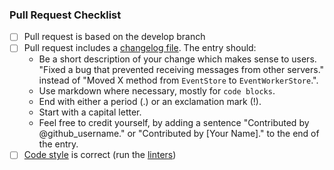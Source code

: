 ### Pull Request Checklist

<!-- Please read https://famedly.github.io/synapse/latest/development/contributing_guide.html before submitting your pull request -->

* [ ] Pull request is based on the develop branch
* [ ] Pull request includes a [changelog file](https://famedly.github.io/synapse/latest/development/contributing_guide.html#changelog). The entry should:
  - Be a short description of your change which makes sense to users. "Fixed a bug that prevented receiving messages from other servers." instead of "Moved X method from `EventStore` to `EventWorkerStore`.".
  - Use markdown where necessary, mostly for `code blocks`.
  - End with either a period (.) or an exclamation mark (!).
  - Start with a capital letter.
  - Feel free to credit yourself, by adding a sentence "Contributed by @github_username." or "Contributed by [Your Name]." to the end of the entry.
* [ ] [Code style](https://famedly.github.io/synapse/latest/code_style.html) is correct (run the [linters](https://famedly.github.io/synapse/latest/development/contributing_guide.html#run-the-linters))
